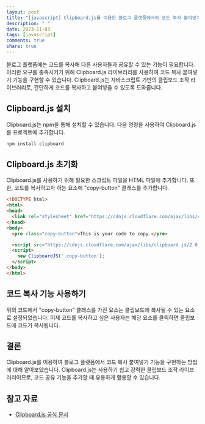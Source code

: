 ```yaml
---
layout: post
title: "[javascript] Clipboard.js를 이용한 블로그 플랫폼에서의 코드 복사 붙여넣기 기능 구현 방법"
description: " "
date: 2023-11-03
tags: [javascript]
comments: true
share: true
---
```


블로그 플랫폼에는 코드를 복사해 다른 사용자들과 공유할 수 있는 기능이 필요합니다. 이러한 요구를 충족시키기 위해 Clipboard.js 라이브러리를 사용하여 코드 복사 붙여넣기 기능을 구현할 수 있습니다. Clipboard.js는 자바스크립트 기반의 클립보드 조작 라이브러리로, 간단하게 코드를 복사하고 붙여넣을 수 있도록 도와줍니다.

## Clipboard.js 설치

Clipboard.js는 npm을 통해 설치할 수 있습니다. 다음 명령을 사용하여 Clipboard.js를 프로젝트에 추가합니다.

```javascript
npm install clipboard
```

## Clipboard.js 초기화

Clipboard.js를 사용하기 위해 필요한 스크립트 파일을 HTML 파일에 추가합니다. 또한, 코드를 복사하고자 하는 요소에 "copy-button" 클래스를 추가합니다.

```html
<!DOCTYPE html>
<html>
<head>
  <link rel="stylesheet" href="https://cdnjs.cloudflare.com/ajax/libs/clipboard.js/2.0.8/clipboard.min.js">
</head>
<body>
  <pre class="copy-button">This is your code to copy.</pre>

  <script src="https://cdnjs.cloudflare.com/ajax/libs/clipboard.js/2.0.8/clipboard.min.js"></script>
  <script>
    new ClipboardJS('.copy-button');
  </script>
</body>
</html>
```

## 코드 복사 기능 사용하기

위의 코드에서 "copy-button" 클래스를 가진 요소는 클립보드에 복사될 수 있는 요소로 설정되었습니다. 이제 코드를 복사하고 싶은 사용자는 해당 요소를 클릭하면 클립보드에 코드가 복사됩니다.

## 결론

Clipboard.js를 이용하여 블로그 플랫폼에서 코드 복사 붙여넣기 기능을 구현하는 방법에 대해 알아보았습니다. Clipboard.js는 사용하기 쉽고 강력한 클립보드 조작 라이브러리이므로, 코드 공유 기능을 추가할 때 유용하게 활용할 수 있습니다.

## 참고 자료

- [Clipboard.js 공식 문서](https://clipboardjs.com/)